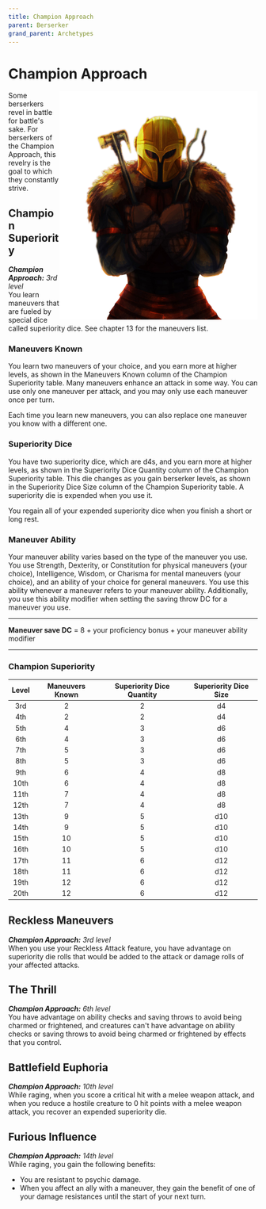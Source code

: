 ```yaml
---
title: Champion Approach
parent: Berserker
grand_parent: Archetypes
---
```


# Champion Approach

<img src='../../../../zzImages/Classes/berserker_champion.png' style='float:right; width:400px;'>

Some berserkers revel in battle for battle's sake. For berserkers of the Champion Approach, this revelry is the goal to which they constantly strive.

## Champion Superiority
_**Champion Approach:** 3rd level_<br>
You learn maneuvers that are fueled by special dice called superiority dice. See chapter 13 for the maneuvers list.

### Maneuvers Known
You learn two maneuvers of your choice, and you earn more at higher levels, as shown in the Maneuvers Known column of the Champion Superiority table. Many maneuvers enhance an attack in some way. You can use only one maneuver per attack, and you may only use each maneuver once per turn.

Each time you learn new maneuvers, you can also replace one maneuver you know with a different one.

### Superiority Dice
You have two superiority dice, which are d4s, and you earn more at higher levels, as shown in the Superiority Dice Quantity column of the Champion Superiority table. This die changes as you gain berserker levels, as shown in the Superiority Dice Size column of the Champion Superiority table. A superiority die is expended when you use it. 

You regain all of your expended superiority dice when you finish a short or long rest.

### Maneuver Ability
Your maneuver ability varies based on the type of the maneuver you use. You use Strength, Dexterity, or Constitution for physical maneuvers (your choice), Intelligence, Wisdom, or Charisma for mental maneuvers (your choice), and an ability of your choice for general maneuvers. You use this ability whenever a maneuver refers to your maneuver ability. Additionally, you use this ability modifier when setting the saving throw DC for a maneuver you use.

___

**Maneuver save DC** = 8 + your proficiency bonus + your maneuver ability modifier
___

### Champion Superiority

|Level|Maneuvers Known|Superiority Dice Quantity|Superiority Dice Size|
|:--:|:--:|:--:|:--:|
| 3rd| 2|2| d4|
| 4th| 2|2| d4|
| 5th| 4|3| d6|
| 6th| 4|3| d6|
| 7th| 5|3| d6|
| 8th| 5|3| d6|
| 9th| 6|4| d8|
|10th| 6|4| d8|
|11th| 7|4| d8|
|12th| 7|4| d8|
|13th| 9|5|d10|
|14th| 9|5|d10|
|15th|10|5|d10|
|16th|10|5|d10|
|17th|11|6|d12|
|18th|11|6|d12|
|19th|12|6|d12|
|20th|12|6|d12|

## Reckless Maneuvers
_**Champion Approach:** 3rd level_<br>
When you use your Reckless Attack feature, you have advantage on superiority die rolls that would be added to the attack or damage rolls of your affected attacks.


## The Thrill
_**Champion Approach:** 6th level_<br>
You have advantage on ability checks and saving throws to avoid being charmed or frightened, and creatures can't have advantage on ability checks or saving throws to avoid being charmed or frightened by effects that you control.

## Battlefield Euphoria
_**Champion Approach:** 10th level_<br>
While raging, when you score a critical hit with a melee weapon attack, and when you reduce a hostile creature to 0 hit points with a melee weapon attack, you recover an expended superiority die.

## Furious Influence
_**Champion Approach:** 14th level_<br>
While raging, you gain the following benefits:
- You are resistant to psychic damage.
- When you affect an ally with a maneuver, they gain the benefit of one of your damage resistances until the start of your next turn.
